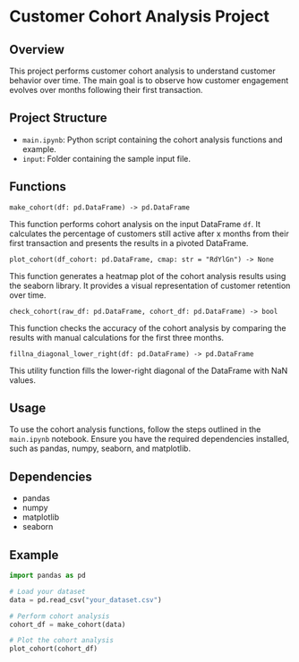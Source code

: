 # Customer Cohort Analysis Project

## Overview

This project performs customer cohort analysis to understand customer behavior over time. The main goal is to observe how customer engagement evolves over months following their first transaction.

## Project Structure

- `main.ipynb`: Python script containing the cohort analysis functions and example.
- `input`: Folder containing the sample input file.

## Functions

`make_cohort(df: pd.DataFrame) -> pd.DataFrame`

This function performs cohort analysis on the input DataFrame `df`. It calculates the percentage of customers still active after x months from their first transaction and presents the results in a pivoted DataFrame.

`plot_cohort(df_cohort: pd.DataFrame, cmap: str = "RdYlGn") -> None`

This function generates a heatmap plot of the cohort analysis results using the seaborn library. It provides a visual representation of customer retention over time.

`check_cohort(raw_df: pd.DataFrame, cohort_df: pd.DataFrame) -> bool`

This function checks the accuracy of the cohort analysis by comparing the results with manual calculations for the first three months.

`fillna_diagonal_lower_right(df: pd.DataFrame) -> pd.DataFrame`

This utility function fills the lower-right diagonal of the DataFrame with NaN values.

## Usage

To use the cohort analysis functions, follow the steps outlined in the `main.ipynb` notebook. Ensure you have the required dependencies installed, such as pandas, numpy, seaborn, and matplotlib.

## Dependencies

- pandas
- numpy
- matplotlib
- seaborn

## Example

```python
import pandas as pd

# Load your dataset
data = pd.read_csv("your_dataset.csv")

# Perform cohort analysis
cohort_df = make_cohort(data)

# Plot the cohort analysis
plot_cohort(cohort_df)
```